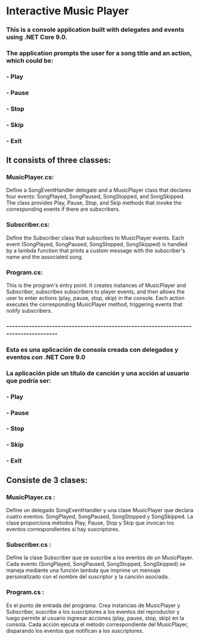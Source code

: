 # Interactive Music Player

### This is a console application built with delegates and events using .NET Core 9.0.
### The application prompts the user for a song title and an action, which could be:
### - Play
### - Pause
### - Stop
### - Skip
### - Exit

## It consists of three classes:

### MusicPlayer.cs:
Define a SongEventHandler delegate and a MusicPlayer class that declares four events: SongPlayed, SongPaused, SongStopped, and SongSkipped. The class provides Play, Pause, Stop, and Skip methods that invoke the corresponding events if there are subscribers.

### Subscriber.cs:
Define the Subscriber class that subscribes to MusicPlayer events. Each event (SongPlayed, SongPaused, SongStopped, SongSkipped) is handled by a lambda function that prints a custom message with the subscriber's name and the associated song.

### Program.cs:
This is the program's entry point. It creates instances of MusicPlayer and Subscriber, subscribes subscribers to player events, and then allows the user to enter actions (play, pause, stop, skip) in the console. Each action executes the corresponding MusicPlayer method, triggering events that notify subscribers.

### -----------------------------------------------------------------------------------

### Esta es una aplicación de consola creada con delegados y eventos con .NET Core 9.0
### La aplicación pide un título de canción y una acción al usuario que podría ser:
### - Play
### - Pause
### - Stop
### - Skip
### - Exit

## Consiste de 3 clases:

### MusicPlayer.cs : 
Define un delegado SongEventHandler y una clase MusicPlayer que declara cuatro eventos: SongPlayed, SongPaused, SongStopped y SongSkipped. La clase proporciona métodos Play, Pause, Stop y Skip que invocan los eventos correspondientes si hay suscriptores.

### Subscriber.cs :  
Define la clase Subscriber que se suscribe a los eventos de un MusicPlayer. Cada evento (SongPlayed, SongPaused, SongStopped, SongSkipped) se maneja mediante una función lambda que imprime un mensaje personalizado con el nombre del suscriptor y la canción asociada.

### Program.cs : 
Es el punto de entrada del programa. Crea instancias de MusicPlayer y Subscriber, suscribe a los suscriptores a los eventos del reproductor y luego permite al usuario ingresar acciones (play, pause, stop, skip) en la consola. Cada acción ejecuta el método correspondiente del MusicPlayer, disparando los eventos que notifican a los suscriptores.
